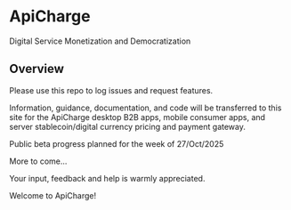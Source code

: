 # ApiCharge
Digital Service Monetization and Democratization

## Overview

Please use this repo to log issues and request features.

Information, guidance, documentation, and code will be transferred to this site for the ApiCharge desktop B2B apps, mobile consumer apps, and server stablecoin/digital currency pricing and payment gateway. 

Public beta progress planned for the week of 27/Oct/2025

More to come...

Your input, feedback and help is warmly appreciated.

Welcome to ApiCharge!



